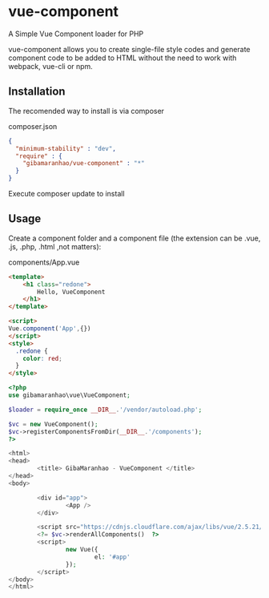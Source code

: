 # vue-component
A Simple Vue Component loader for PHP

vue-component allows you to create single-file style codes and generate component code to be added to HTML 
without the need to work with webpack, vue-cli or npm.

## Installation
The recomended way to install is via composer

composer.json

```json
{
  "minimum-stability" : "dev",
  "require" : {
    "gibamaranhao/vue-component" : "*"
  }
}
```

Execute composer update to install

## Usage

Create a component folder and a component file (the extension can be .vue, .js, .php, .html ,not matters):

components/App.vue

```html
<template>
	<h1 class="redone">
		Hello, VueComponent
	</h1>
</template>

<script>
Vue.component('App',{})
</script>
<style>
  .redone {
    color: red;
  }
</style>
```
```php
<?php
use gibamaranhao\vue\VueComponent;

$loader = require_once __DIR__.'/vendor/autoload.php';

$vc = new VueComponent();
$vc->registerComponentsFromDir(__DIR__.'/components');
?>

<html>
<head>
        <title> GibaMaranhao - VueComponent </title>
</head>
<body>

        <div id="app">
                <App />
        </div>

        <script src="https://cdnjs.cloudflare.com/ajax/libs/vue/2.5.21/vue.min.js"></script>
        <?= $vc->renderAllComponents()  ?>
        <script>
                new Vue({
                        el: '#app'
                });
        </script>
</body>
</html>
```
